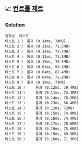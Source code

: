 ## 📈 [컨트롤 제트](https://school.programmers.co.kr/learn/courses/30/lessons/120853)

### Solution

```text
정확성  테스트
테스트 1 〉	통과 (0.14ms, 74MB)
테스트 2 〉	통과 (0.11ms, 71.5MB)
테스트 3 〉	통과 (0.14ms, 73.7MB)
테스트 4 〉	통과 (0.11ms, 73.1MB)
테스트 5 〉	통과 (0.15ms, 76.5MB)
테스트 6 〉	통과 (0.03ms, 93.3MB)
테스트 7 〉	통과 (0.04ms, 82.4MB)
테스트 8 〉	통과 (0.04ms, 72.8MB)
테스트 9 〉	통과 (0.10ms, 71MB)
테스트 10 〉	통과 (0.12ms, 79.4MB)
테스트 11 〉	통과 (0.11ms, 74.3MB)
테스트 12 〉	통과 (0.14ms, 78.5MB)
테스트 13 〉	통과 (0.23ms, 66.4MB)
테스트 14 〉	통과 (0.12ms, 72MB)
테스트 15 〉	통과 (0.15ms, 74.8MB)
테스트 16 〉	통과 (0.18ms, 74.4MB)
테스트 17 〉	통과 (0.17ms, 78.6MB)
테스트 18 〉	통과 (0.19ms, 75.6MB)
테스트 19 〉	통과 (0.15ms, 69.5MB)
테스트 20 〉	통과 (0.16ms, 71.3MB)
```